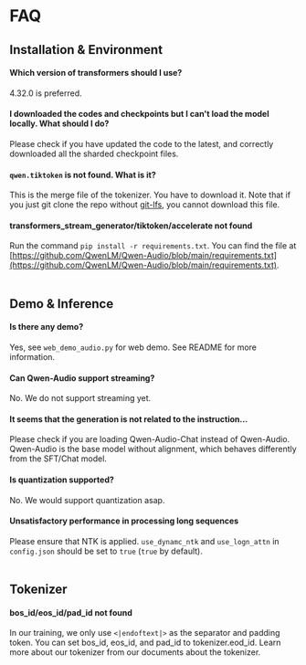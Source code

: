 # FAQ

## Installation & Environment

#### Which version of transformers should I use?

4.32.0 is preferred.

#### I downloaded the codes and checkpoints but I can't load the model locally. What should I do?

Please check if you have updated the code to the latest, and correctly downloaded all the sharded checkpoint files.

#### `qwen.tiktoken` is not found. What is it?

This is the merge file of the tokenizer. You have to download it. Note that if you just git clone the repo without [git-lfs](https://git-lfs.com), you cannot download this file.

#### transformers_stream_generator/tiktoken/accelerate not found

Run the command `pip install -r requirements.txt`. You can find the file at [https://github.com/QwenLM/Qwen-Audio/blob/main/requirements.txt](https://github.com/QwenLM/Qwen-Audio/blob/main/requirements.txt).
<br><br>



## Demo & Inference

#### Is there any demo?

Yes, see `web_demo_audio.py` for web demo. See README for more information.



#### Can Qwen-Audio support streaming?

No. We do not support streaming yet.

#### It seems that the generation is not related to the instruction...

Please check if you are loading Qwen-Audio-Chat instead of Qwen-Audio. Qwen-Audio is the base model without alignment, which behaves differently from the SFT/Chat model.

#### Is quantization supported?

No. We would support quantization asap.

#### Unsatisfactory performance in processing long sequences

Please ensure that NTK is applied. `use_dynamc_ntk` and `use_logn_attn` in `config.json` should be set to `true` (`true` by default).
<br><br>


## Tokenizer

#### bos_id/eos_id/pad_id not found

In our training, we only use `<|endoftext|>` as the separator and padding token. You can set bos_id, eos_id, and pad_id to tokenizer.eod_id. Learn more about our tokenizer from our documents about the tokenizer.


